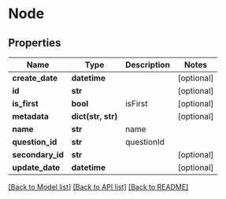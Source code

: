 # Node

## Properties
Name | Type | Description | Notes
------------ | ------------- | ------------- | -------------
**create_date** | **datetime** |  | [optional] 
**id** | **str** |  | [optional] 
**is_first** | **bool** | isFirst | [optional] 
**metadata** | **dict(str, str)** |  | [optional] 
**name** | **str** | name | 
**question_id** | **str** | questionId | 
**secondary_id** | **str** |  | [optional] 
**update_date** | **datetime** |  | [optional] 

[[Back to Model list]](../README.md#documentation-for-models) [[Back to API list]](../README.md#documentation-for-api-endpoints) [[Back to README]](../README.md)


